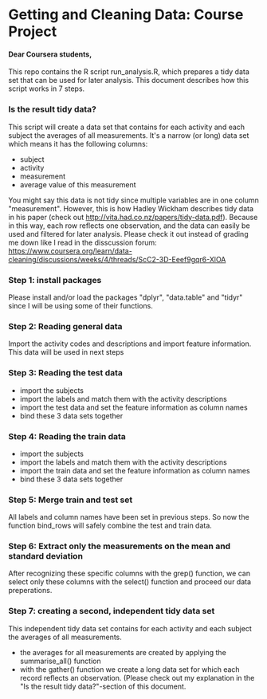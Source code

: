 # Getting and Cleaning Data: Course Project



#### Dear Coursera students,
This repo contains the R script run_analysis.R, which prepares a tidy data set that can be used for later analysis. This document describes how this script works in 7 steps.

### Is the result tidy data?
This script will create a data set that contains for each activity and each subject the averages of all measurements. It's a narrow (or long) data set which means it has the following columns:
- subject
- activity
- measurement
- average value of this measurement

You might say this data is not tidy since multiple variables are in one column "measurement". However, this is how Hadley Wickham describes tidy data in his paper (check out http://vita.had.co.nz/papers/tidy-data.pdf). Because in this way, each row reflects one observation, and the data can easily be used and filtered for later analysis.
Please check it out instead of grading me down like I read in the disscussion forum: https://www.coursera.org/learn/data-cleaning/discussions/weeks/4/threads/ScC2-3D-Eeef9gqr6-XlOA

### Step 1: install packages
Please install and/or load the packages "dplyr", "data.table" and "tidyr" since I will be using some of their functions.

### Step 2: Reading general data
Import the activity codes and descriptions and import feature information. This data will be used in next steps

### Step 3: Reading the test data
- import the subjects
- import the labels and match them with the activity descriptions
- import the test data and set the feature information as column names
- bind these 3 data sets together

### Step 4: Reading the train data
- import the subjects
- import the labels and match them with the activity descriptions
- import the train data and set the feature information as column names
- bind these 3 data sets together

### Step 5: Merge train and test set
All labels and column names have been set in previous steps. So now the function bind_rows will safely combine the test and train data.

### Step 6: Extract only the measurements on the mean and standard deviation
After recognizing these specific columns with the grep() function, we can select only these columns with the select() function and proceed our data preperations.

### Step 7: creating a second, independent tidy data set
This independent tidy data set contains for each activity and each subject the averages of all measurements.
- the averages for all measurements are created by applying the summarise_all() function
- with the gather() function we create a long data set for which each record reflects an observation. (Please check out my explanation in the "Is the result tidy data?"-section of this document.


